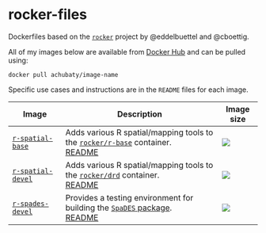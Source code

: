 # rocker-files

Dockerfiles based on the [`rocker`](https://github.com/rocker-org/rocker) project by @eddelbuettel and @cboettig.

All of my images below are available from [Docker Hub](https://hub.docker.com/r/achubaty/) and can be pulled using:

```
docker pull achubaty/image-name
```

Specific use cases and instructions are in the `README` files for each image.

**Image**  | **Description** |**Image size**
-----------|-----------------|--------------
[`r-spatial-base`](https://hub.docker.com/r/achubaty/r-spatial-base/) | Adds various R spatial/mapping tools to the [`rocker/r-base`](https://hub.docker.com/r/rocker/r-base/) container.<br />[README](https://github.com/achubaty/rocker-files/blob/master/r-spatial-base/README.md) | [![](https://images.microbadger.com/badges/image/achubaty/r-spatial-base.svg)](https://microbadger.com/images/achubaty/r-spatial-base)
[`r-spatial-devel`](https://hub.docker.com/r/achubaty/r-spatial-devel/) | Adds various R spatial/mapping tools to the [`rocker/drd`](https://hub.docker.com/r/rocker/drd/) container.<br />[README](https://github.com/achubaty/rocker-files/blob/master/r-spatial-devel/README.md) |[![](https://images.microbadger.com/badges/image/achubaty/r-spatial-devel.svg)](https://microbadger.com/images/achubaty/r-spatial-devel)
[`r-spades-devel`](https://hub.docker.com/r/achubaty/r-spades-devel/) | Provides a testing environment for building the [`SpaDES` package](https://github.com/PredictiveEcology/SpaDES).<br />[README](https://github.com/achubaty/rocker-files/blob/master/r-spades-devel/README.md) |[![](https://images.microbadger.com/badges/image/achubaty/r-spades-devel.svg)](https://microbadger.com/images/achubaty/r-spades-devel)
